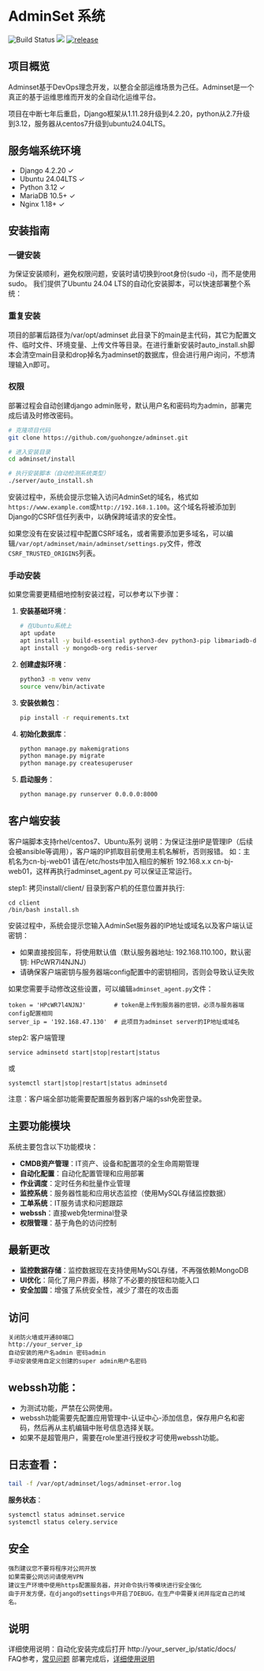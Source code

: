 # AdminSet 系统
![Build Status]("https://github.com/guohongze/adminset/actions/workflows/django.yml/badge.svg")
<img src="https://img.shields.io/badge/license-GPL-blue.svg"></img>
[![release](https://img.shields.io/github/release/guohongze/adminset.svg)](https://github.com/guohongze/adminset/releases)


## 项目概览

Adminset基于DevOps理念开发，以整合全部运维场景为己任。Adminset是一个真正的基于运维思维而开发的全自动化运维平台。

项目在中断七年后重启，Django框架从1.11.28升级到4.2.20，python从2.7升级到3.12，服务器从centos7升级到ubuntu24.04LTS。


## 服务端系统环境
  - Django 4.2.20 ✓ 
  - Ubuntu 24.04LTS ✓
  - Python 3.12 ✓
  - MariaDB 10.5+ ✓
  - Nginx 1.18+ ✓

## 安装指南

### 一键安装
为保证安装顺利，避免权限问题，安装时请切换到root身份(sudo -i)，而不是使用sudo。
我们提供了Ubuntu 24.04 LTS的自动化安装脚本，可以快速部署整个系统：

### 重复安装
项目的部署后路径为/var/opt/adminset 此目录下的main是主代码，其它为配置文件、临时文件、环境变量、上传文件等目录。在进行重新安装时auto_install.sh脚本会清空main目录和drop掉名为adminset的数据库，但会进行用户询问，不想清理输入n即可。

### 权限
部署过程会自动创建django admin账号，默认用户名和密码均为admin，部署完成后请及时修改密码。

```bash
# 克隆项目代码
git clone https://github.com/guohongze/adminset.git

# 进入安装目录
cd adminset/install

# 执行安装脚本（自动检测系统类型）
./server/auto_install.sh
```

安装过程中，系统会提示您输入访问AdminSet的域名，格式如`https://www.example.com`或`http://192.168.1.100`。这个域名将被添加到Django的CSRF信任列表中，以确保跨域请求的安全性。

如果您没有在安装过程中配置CSRF域名，或者需要添加更多域名，可以编辑`/var/opt/adminset/main/adminset/settings.py`文件，修改`CSRF_TRUSTED_ORIGINS`列表。


### 手动安装

如果您需要更精细地控制安装过程，可以参考以下步骤：

1. **安装基础环境**：
   ```bash
   # 在Ubuntu系统上
   apt update
   apt install -y build-essential python3-dev python3-pip libmariadb-dev libldap2-dev libsasl2-dev
   apt install -y mongodb-org redis-server
   ```

2. **创建虚拟环境**：
   ```bash
   python3 -m venv venv
   source venv/bin/activate
   ```

3. **安装依赖包**：
   ```bash
   pip install -r requirements.txt
   ```

4. **初始化数据库**：
   ```bash
   python manage.py makemigrations
   python manage.py migrate
   python manage.py createsuperuser
   ```

5. **启动服务**：
   ```bash
   python manage.py runserver 0.0.0.0:8000
   ```

## 客户端安装
客户端脚本支持rhel/centos7、Ubuntu系列
说明：为保证注册IP是管理IP（后续会被ansible等调用），客户端的IP抓取目前使用主机名解析，否则报错。
如：主机名为cn-bj-web01 请在/etc/hosts中加入相应的解析 192.168.x.x cn-bj-web01，这样再执行adminset_agent.py 可以保证正常运行。

step1: 拷贝install/client/ 目录到客户机的任意位置并执行:
```
cd client
/bin/bash install.sh
```

安装过程中，系统会提示您输入AdminSet服务器的IP地址或域名以及客户端认证密钥：
- 如果直接按回车，将使用默认值（默认服务器地址: 192.168.110.100，默认密钥: HPcWR7l4NJNJ）
- 请确保客户端密钥与服务器端config配置中的密钥相同，否则会导致认证失败

如果您需要手动修改这些设置，可以编辑`adminset_agent.py`文件：
```
token = 'HPcWR7l4NJNJ'        # token是上传到服务器的密钥，必须与服务器端config配置相同
server_ip = '192.168.47.130'  # 此项目为adminset server的IP地址或域名
```

step2: 客户端管理
```
service adminsetd start|stop|restart|status
```
或
```
systemctl start|stop|restart|status adminsetd
```

注意：客户端全部功能需要配置服务器到客户端的ssh免密登录。

## 主要功能模块

系统主要包含以下功能模块：

- **CMDB资产管理**：IT资产、设备和配置项的全生命周期管理
- **自动化配置**：自动化配置管理和应用部署
- **作业调度**：定时任务和批量作业管理
- **监控系统**：服务器性能和应用状态监控（使用MySQL存储监控数据）
- **工单系统**：IT服务请求和问题跟踪
- **webssh**：直接web免terminal登录
- **权限管理**：基于角色的访问控制

## 最新更改

- **监控数据存储**：监控数据现在支持使用MySQL存储，不再强依赖MongoDB
- **UI优化**：简化了用户界面，移除了不必要的按钮和功能入口
- **安全加固**：增强了系统安全性，减少了潜在的攻击面

## 访问
    关闭防火墙或开通80端口
    http://your_server_ip
    自动安装的用户名admin 密码admin
    手动安装使用自定义创建的super admin用户名密码


## **webssh功能**：
   - 为测试功能，严禁在公网使用。
   - webssh功能需要先配置应用管理中-认证中心-添加信息，保存用户名和密码，然后再从主机编辑中账号信息选择关联。
   - 如果不是超管用户，需要在role里进行授权才可使用webssh功能。

## **日志查看**：
   ```bash
   tail -f /var/opt/adminset/logs/adminset-error.log
   ```
   
   **服务状态**：
   ```bash
   systemctl status adminset.service
   systemctl status celery.service
   ```

## 安全
    强烈建议您不要将程序对公网开放
    如果需要公网访问请使用VPN
    建议生产环境中使用https配置服务器，并对命令执行等模块进行安全强化
    由于开发方便，在django的settings中开启了DEBUG，在生产中需要关闭并指定自己的域名。

## 说明
详细使用说明：自动化安装完成后打开 http://your_server_ip/static/docs/ <br>
FAQ参考，<a href="https://github.com/guohongze/adminset/wiki/FAQ">常见问题</a>
部署完成后，<a href="https://your_server_ip/static/docs/">详细使用说明</a>



